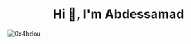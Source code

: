 <h1 align="center">Hi 👋, I'm Abdessamad</h1>
<p align="left"> <img src="https://komarev.com/ghpvc/?username=0x4bdou&label=Profile%20views&color=0e75b6&style=flat" alt="0x4bdou" /> </p>
